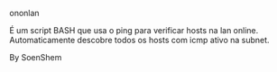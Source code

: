 ononlan

É um script BASH que usa o ping para verificar hosts na lan online.
Automaticamente descobre todos os hosts com icmp ativo na subnet.

By SoenShem
